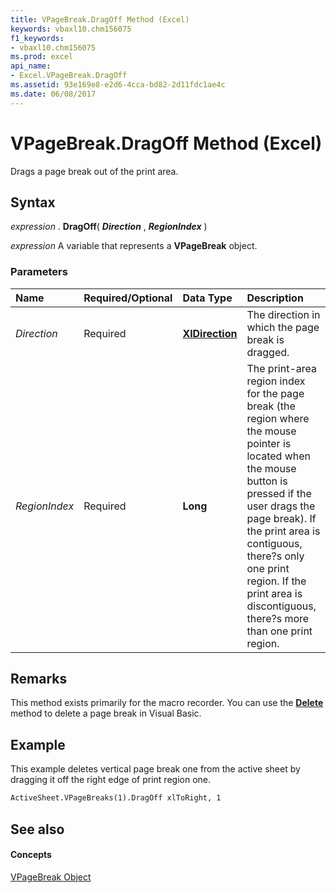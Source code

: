 ```yaml
---
title: VPageBreak.DragOff Method (Excel)
keywords: vbaxl10.chm156075
f1_keywords:
- vbaxl10.chm156075
ms.prod: excel
api_name:
- Excel.VPageBreak.DragOff
ms.assetid: 93e169e8-e2d6-4cca-bd82-2d11fdc1ae4c
ms.date: 06/08/2017
---
```



# VPageBreak.DragOff Method (Excel)

Drags a page break out of the print area.


## Syntax

 _expression_ . **DragOff**( **_Direction_** , **_RegionIndex_** )

 _expression_ A variable that represents a **VPageBreak** object.


### Parameters



|**Name**|**Required/Optional**|**Data Type**|**Description**|
|:-----|:-----|:-----|:-----|
| _Direction_|Required| **[XlDirection](xldirection-enumeration-excel.md)**|The direction in which the page break is dragged.|
| _RegionIndex_|Required| **Long**|The print-area region index for the page break (the region where the mouse pointer is located when the mouse button is pressed if the user drags the page break). If the print area is contiguous, there?s only one print region. If the print area is discontiguous, there?s more than one print region.|

## Remarks

This method exists primarily for the macro recorder. You can use the **[Delete](vpagebreak-delete-method-excel.md)** method to delete a page break in Visual Basic.


## Example

This example deletes vertical page break one from the active sheet by dragging it off the right edge of print region one.


```vb
ActiveSheet.VPageBreaks(1).DragOff xlToRight, 1
```


## See also


#### Concepts


[VPageBreak Object](vpagebreak-object-excel.md)

